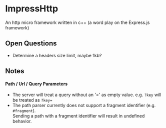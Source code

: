 # ImpressHttp
An http micro framework written in c++ (a word play on the Express.js framework)

## Open Questions
- Determine a headers size limit, maybe 1kb? 

## Notes
#### Path / Url / Query Parameters
- The server will treat a query without an '=' as empty value.
  e.g. `?key` will be treated as `?key=`
- The path parser currently does not support a fragment identifier (e.g. `#fragment`).  
  Sending a path with a fragment identifier will result in undefined behavior.